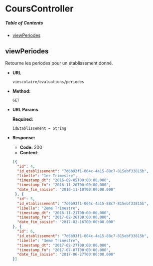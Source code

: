 # CoursController

##### Table of Contents
  * [viewPeriodes](#viewPeriodes)
  
<a name="viewPeriodes" />

## viewPeriodes
  Retourne les periodes pour un établissement donné.
 
* **URL**
 
  `viescolaire/evaluations/periodes`
 
* **Method:**
   
  `GET` 
   
*  **URL Params**
 
    **Required:**
  
   `idEtablissement = String`
   
   
* **Response:**
   
    * **Code:** 200 <br />
    * **Content**:  
    ```json
    [{
      "id": 4,
      "id_etablissement": "7d6b93f1-064c-4a15-88c7-815ebf33815b",
      "libelle": "1er Trimestre",
      "timestamp_dt": "2016-09-05T00:00:00.000",
      "timestamp_fn": "2016-11-20T00:00:00.000",
      "date_fin_saisie": "2016-11-10T00:00:00.000"
     }, {
      "id": 5,
      "id_etablissement": "7d6b93f1-064c-4a15-88c7-815ebf33815b",
      "libelle": "2eme Trimestre",
      "timestamp_dt": "2016-11-21T00:00:00.000",
      "timestamp_fn": "2017-02-26T00:00:00.000",
      "date_fin_saisie": "2017-02-16T00:00:00.000"
    }, {
      "id": 6,
      "id_etablissement": "7d6b93f1-064c-4a15-88c7-815ebf33815b",
      "libelle": "3eme Trimestre",
      "timestamp_dt": "2017-02-27T00:00:00.000",
      "timestamp_fn": "2017-07-07T00:00:00.000",
      "date_fin_saisie": "2017-06-27T00:00:00.000"
    }]
    ```
 
